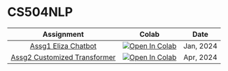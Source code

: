 # CS504NLP

|Assignment| Colab |Date|
|:--:|:--:|:--:|
|[Assg1 Eliza Chatbot](https://github.com/ChuBL/CS504NLP/blob/main/assg1_elizabot/my_eliza_Jiyin.ipynb)|[![Open In Colab](https://colab.research.google.com/assets/colab-badge.svg)](https://colab.research.google.com/github/ChuBL/CS504NLP/blob/main/assg1_elizabot/my_eliza_Jiyin.ipynb)| Jan, 2024 |
|[Assg2 Customized Transformer](https://github.com/ChuBL/CS504NLP/blob/main/assg2_transformer/Transformer_MT_1_Jiyin.ipynb)|[![Open In Colab](https://colab.research.google.com/assets/colab-badge.svg)](https://colab.research.google.com/github/ChuBL/CS504NLP/blob/main/assg2_transformer/Transformer_MT_1_Jiyin.ipynb)| Apr, 2024 |